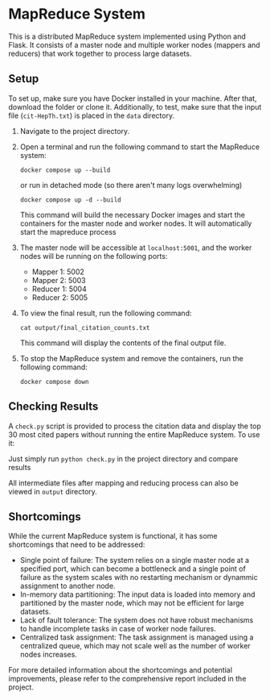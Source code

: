 # MapReduce System

This is a distributed MapReduce system implemented using Python and Flask. It consists of a master node and multiple worker nodes (mappers and reducers) that work together to process large datasets.

## Setup

To set up, make sure you have Docker installed in your machine. After that, download the folder or clone it. Additionally, to test, make sure that the input file (`cit-HepTh.txt`) is placed in the `data` directory. 
1. Navigate to the project directory.
2. Open a terminal and run the following command to start the MapReduce system:

   ```
   docker compose up --build
   ```

   or run in detached mode (so there aren't many logs overwhelming)


   ```
   docker compose up -d --build
   ```

   This command will build the necessary Docker images and start the containers for the master node and worker nodes. It will automatically start the mapreduce process

4. The master node will be accessible at `localhost:5001`, and the worker nodes will be running on the following ports:
   - Mapper 1: 5002
   - Mapper 2: 5003 
   - Reducer 1: 5004
   - Reducer 2: 5005


5. To view the final result, run the following command:

   ```
   cat output/final_citation_counts.txt
   ```

   This command will display the contents of the final output file.

6. To stop the MapReduce system and remove the containers, run the following command:

   ```
   docker compose down
   ```

## Checking Results

A `check.py` script is provided to process the citation data and display the top 30 most cited papers without running the entire MapReduce system. To use it:


Just simply run `python check.py` in the project directory and compare results

All intermediate files after mapping and reducing process can also be viewed in `output` directory.

## Shortcomings

While the current MapReduce system is functional, it has some shortcomings that need to be addressed:

- Single point of failure: The system relies on a single master node at a specified port, which can become a bottleneck and a single point of failure as the system scales with no restarting mechanism or dynammic assignment to another node.
- In-memory data partitioning: The input data is loaded into memory and partitioned by the master node, which may not be efficient for large datasets.
- Lack of fault tolerance: The system does not have robust mechanisms to handle incomplete tasks in case of worker node failures.
- Centralized task assignment: The task assignment is managed using a centralized queue, which may not scale well as the number of worker nodes increases.

For more detailed information about the shortcomings and potential improvements, please refer to the comprehensive report included in the project.